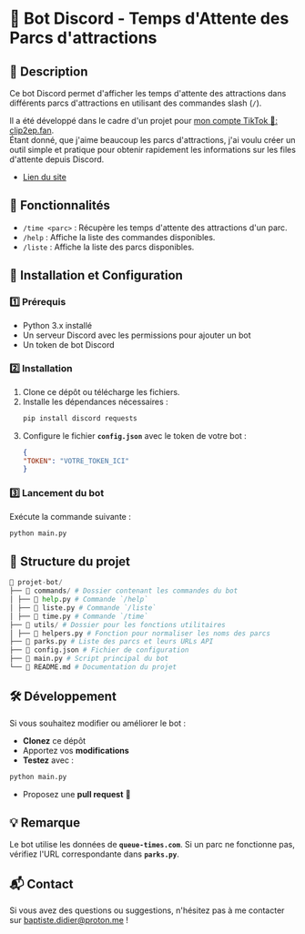 # 🚀 Bot Discord - Temps d'Attente des Parcs d'attractions

## 📌 Description
Ce bot Discord permet d'afficher les temps d'attente des attractions dans différents parcs d'attractions en utilisant des commandes slash (`/`).  

Il a été développé dans le cadre d'un projet pour [mon compte TikTok 🎢: clip2ep.fan](https://www.tiktok.com/@clip2ep.fan).  
Étant donné, que j'aime beaucoup les parcs d'attractions, j'ai voulu créer un outil simple et pratique pour obtenir rapidement les informations sur les files d'attente depuis Discord.  

- [Lien du site](https://queue-times.gitbook.io/queue-times/)


## 📜 Fonctionnalités
- `/time <parc>` : Récupère les temps d'attente des attractions d'un parc.
- `/help` : Affiche la liste des commandes disponibles.
- `/liste` : Affiche la liste des parcs disponibles.

## 🔧 Installation et Configuration

### 1️⃣ Prérequis
- Python 3.x installé
- Un serveur Discord avec les permissions pour ajouter un bot
- Un token de bot Discord

### 2️⃣ Installation
1. Clone ce dépôt ou télécharge les fichiers.
2. Installe les dépendances nécessaires :
   ```bash
   pip install discord requests
   ```
3. Configure le fichier **`config.json`** avec le token de votre bot :
   ```json
   { 
   "TOKEN": "VOTRE_TOKEN_ICI" 
   }
   ```
### 3️⃣ Lancement du bot
Exécute la commande suivante :
``` bash
python main.py
```
## 📂 Structure du projet
```python
📁 projet-bot/ 
├── 📁 commands/ # Dossier contenant les commandes du bot 
│ ├── 📄 help.py # Commande `/help` 
│ ├── 📄 liste.py # Commande `/liste` 
│ ├── 📄 time.py # Commande `/time` 
├── 📁 utils/ # Dossier pour les fonctions utilitaires 
│ ├── 📄 helpers.py # Fonction pour normaliser les noms des parcs 
├── 📄 parks.py # Liste des parcs et leurs URLs API 
├── 📄 config.json # Fichier de configuration 
├── 📄 main.py # Script principal du bot 
└── 📄 README.md # Documentation du projet
```

## 🛠 Développement
Si vous souhaitez modifier ou améliorer le bot :
-   **Clonez** ce dépôt
-    Apportez vos **modifications**
- **Testez** avec :
```bash
python main.py
```
-   Proposez une **pull request** 🎉

## 💡 Remarque
Le bot utilise les données de **`queue-times.com`**. Si un parc ne fonctionne pas, vérifiez l'URL correspondante dans **`parks.py`**.

## 📬 Contact
Si vous avez des questions ou suggestions, n'hésitez pas à me contacter sur baptiste.didier@proton.me !
